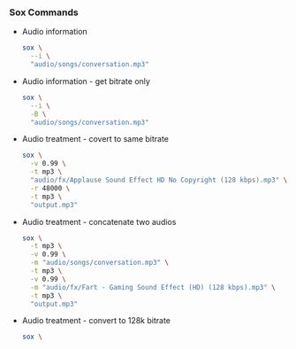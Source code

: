 ### Sox Commands

- Audio information

  ```bash
  sox \
    --i \
    "audio/songs/conversation.mp3"
  ```

- Audio information - get bitrate only

  ```bash
  sox \
    --i \
    -B \
    "audio/songs/conversation.mp3"
  ```

- Audio treatment - covert to same bitrate

  ```bash
  sox \
    -v 0.99 \
    -t mp3 \
    "audio/fx/Applause Sound Effect HD No Copyright (128 kbps).mp3" \
    -r 48000 \
    -t mp3 \
    "output.mp3"
  ```

- Audio treatment - concatenate two audios

  ```bash
  sox \
    -t mp3 \
    -v 0.99 \
    -m "audio/songs/conversation.mp3" \
    -t mp3 \
    -v 0.99 \
    -m "audio/fx/Fart - Gaming Sound Effect (HD) (128 kbps).mp3" \
    -t mp3 \
    "output.mp3"
  ```

- Audio treatment - convert to 128k bitrate

  ```bash
  sox \

  ```
